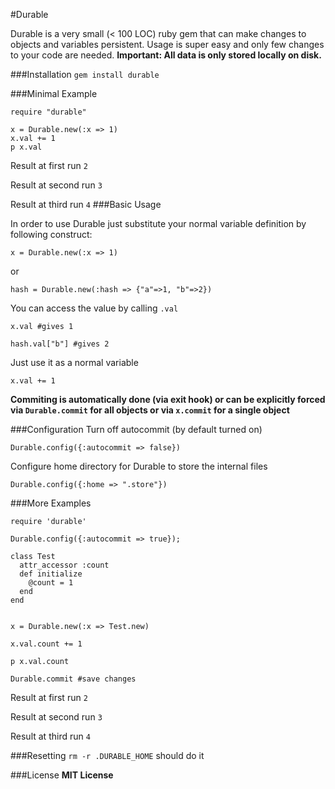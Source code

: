 #Durable

Durable is a very small (< 100 LOC) ruby gem that can make changes to objects and variables persistent. Usage is super easy and only few changes to your code are needed.
**Important: All data is only stored locally on disk.**

###Installation
```gem install durable```


###Minimal Example
```
require "durable"

x = Durable.new(:x => 1)
x.val += 1
p x.val
```

Result at first run ```2```

Result at second run ```3```

Result at third run ```4```
###Basic Usage

In order to use Durable just substitute your normal variable definition by following construct:

```
x = Durable.new(:x => 1)
```
or
```
hash = Durable.new(:hash => {"a"=>1, "b"=>2})
```





You can access the value by calling ```.val```
```
x.val #gives 1
```
```
hash.val["b"] #gives 2
```
Just use it as a normal variable
```
x.val += 1
```

**Commiting is automatically done (via exit hook) or can be explicitly forced via
```Durable.commit``` for all objects or via ```x.commit``` for a single object**

###Configuration
Turn off autocommit (by default turned on)

```Durable.config({:autocommit => false})```

Configure home directory for Durable to store the internal files

```Durable.config({:home => ".store"})```

###More Examples 
```
require 'durable'

Durable.config({:autocommit => true});

class Test
  attr_accessor :count
  def initialize
    @count = 1
  end
end


x = Durable.new(:x => Test.new)

x.val.count += 1

p x.val.count

Durable.commit #save changes
```

Result at first run ```2```

Result at second run ```3```

Result at third run ```4```

###Resetting
```rm -r .DURABLE_HOME``` should do it

###License
**MIT License**
